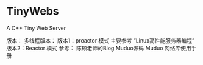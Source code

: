 # TinyWebs

A C++ Tiny Web Server

版本：
多线程版本：
        版本1：proactor 模式
                主要参考 “Linux高性能服务器编程” 
        版本2：Reactor 模式
                参考：
                        陈硕老师的Blog
                        Muduo源码
                        Muduo 网络库使用手册
